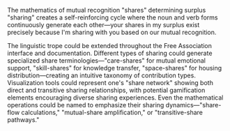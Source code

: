 The mathematics of mutual recognition "shares" determining surplus "sharing" creates a self-reinforcing cycle where the noun and verb forms continuously generate each other—your shares in my surplus exist precisely because I'm sharing with you based on our mutual recognition.

The linguistic trope could be extended throughout the Free Association interface and documentation. Different types of sharing could generate specialized share terminologies—"care-shares" for mutual emotional support, "skill-shares" for knowledge transfer, "space-shares" for housing distribution—creating an intuitive taxonomy of contribution types. Visualization tools could represent one's "share network" showing both direct and transitive sharing relationships, with potential gamification elements encouraging diverse sharing experiences. Even the mathematical operations could be named to emphasize their sharing dynamics—"share-flow calculations," "mutual-share amplification," or "transitive-share pathways."
